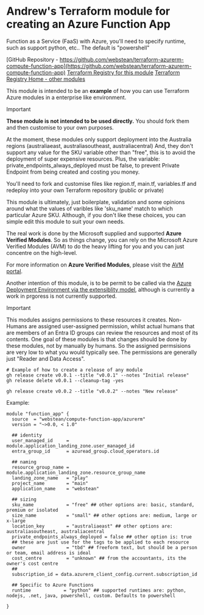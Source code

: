 # Andrew's Terraform module for creating an Azure Function App
Function as a Service (FaaS) with Azure, you'll need to specify runtime, such as support python, etc.. The default is "powershell"

[GitHub Repository - https://github.com/webstean/terraform-azurerm-compute-function-app](https://github.com/webstean/terraform-azurerm-compute-function-app)
[Terraform Registry for this module](https://registry.terraform.io/modules/webstean/terraform-azurerm-compute-function-app/azurerm/latest)
[Terraform Registry Home - other modules](https://registry.terraform.io/namespaces/webstean)


This module is intended to be an **example** of how you can use Terraform Azure modules in a enterprise like environment.

> [!IMPORTANT]
> **These module is not intended to be used directly.** You should fork them and then customise to your own purposes.
> 
> At the moment, these modules only support deployment into the Australia regions (australiaeast, australiasoutheast, australiacentral)
> And, they don't support any value for the SKU variable other than "free", this is to avoid the deployment of super expensive resources.
> Plus, the variable: private_endpoints_always_deployed must be false, to prevent Private Endpoint from being created and costing you money.
>
> You'll need to fork and customise files like region.tf, main.tf, variables.tf and redeploy into your own Terraform repository (public or private)

This module is ultimately, just boilerplate, validation and some opinions around what the values of varibles like 'sku_name' match to which particular Azure SKU.
Although, if you don't like these choices, you can simple edit this module to suit your own needs.

The real work is done by the Microsoft supplied and supported **Azure Verified Modules**. So as things change, you can rely on the Microsoft Azure Verified Modules (AVM) to do the heavy lifting for you and you can just concentre on the high-level.

For more information on **Azure Verified Modules**, please visit the [AVM portal](https://aka.ms/AVM).

Another intention of this module, is to be permit to be called via the [Azure Deployment Environment via the extensiblity model](https://learn.microsoft.com/en-us/azure/deployment-environments/how-to-configure-extensibility-model-custom-image?tabs=custom-script%2Cterraform-script%2Cprivate-registry&pivots=terraform), although is currently a work in prgoress is not currently supported.

> [!IMPORTANT]
> This modules assigns permissions to these resources it creates. Non-Humans are assigned user-assigned permission, whilst actual humans that are members of an Entra ID groups can review the resources and most of its contents.
> One goal of these modules is that changes should be done by these modules, not by manually by humans. So the assigned permsisions are very low to what you would typically see. The permissions are generally just "Reader and Data Access".
>

```shell
# Example of how to create a release of any module
gh release create v0.0.1 --title "v0.0.1" --notes "Initial release"
gh release delete v0.0.1 --cleanup-tag -yes

gh release create v0.0.2 --title "v0.0.2" --notes "New release"

```


Example:
```hcl
module "function_app" {
  source  = "webstean/compute-function-app/azurerm"
  version = "~>0.0, < 1.0"

  ## identity
  user_managed_id     = module.application_landing_zone.user_managed_id
  entra_group_id      = azuread_group.cloud_operators.id
  
  ## naming
  resource_group_name = module.application_landing_zone.resource_group_name
  landing_zone_name   = "play"
  project_name        = "main"
  application_name    = "webstean"
  
  ## sizing
  sku_name            = "free" ## other options are: basic, standard, premium or isolated
  size_name           = "small" ## other options are: medium, large or x-large
  location_key        = "australiaeast" ## other options are: australiasoutheast, australiacentral
  private_endpoints_always_deployed = false ## other option is: true
  ## these are just use for the tags to be applied to each resource
  owner               = "tbd" ## freeform text, but should be a person or team, email address is ideal
  cost_centre         = "unknown" ## from the accountants, its the owner's cost centre
  ##
  subscription_id = data.azurerm_client_config.current.subscription_id

  ## Specific to Azure Functions    
  runtime            = "python" ## supported runtimes are: python, nodejs, .net, java, powershell, custom. Defaults to powershell

}
```
